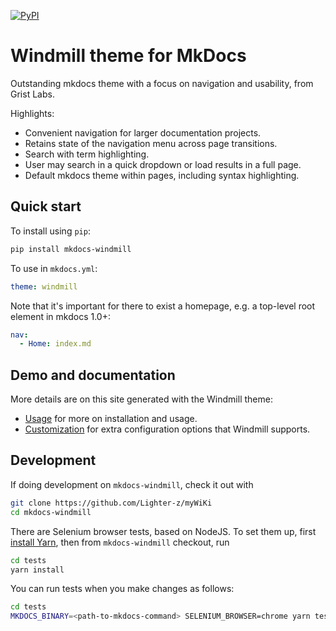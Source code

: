 [![PyPI][pypi-image]][pypi-link]

[pypi-image]: https://img.shields.io/pypi/v/mkdocs-windmill.svg
[pypi-link]: https://pypi.python.org/pypi/mkdocs-windmill

# Windmill theme for MkDocs
Outstanding mkdocs theme with a focus on navigation and usability, from Grist Labs.

Highlights:
- Convenient navigation for larger documentation projects.
- Retains state of the navigation menu across page transitions.
- Search with term highlighting.
- User may search in a quick dropdown or load results in a full page.
- Default mkdocs theme within pages, including syntax highlighting.

## Quick start

To install using `pip`:
``` sh
pip install mkdocs-windmill
```

To use in `mkdocs.yml`:
``` yaml
theme: windmill
```

Note that it's important for there to exist a homepage, e.g. a top-level root element in mkdocs 1.0+:
``` yaml
nav:
  - Home: index.md
```

## Demo and documentation

More details are on this site generated with the Windmill theme:
- [Usage](https://gristlabs.github.io/mkdocs-windmill/#) for more on installation and usage.
- [Customization](https://gristlabs.github.io/mkdocs-windmill/#customization/) for extra configuration options that Windmill supports.

## Development

If doing development on `mkdocs-windmill`, check it out with
``` sh
git clone https://github.com/Lighter-z/myWiKi
cd mkdocs-windmill
```

There are Selenium browser tests, based on NodeJS. To set them up, first [install Yarn](https://yarnpkg.com/en/docs/install), then from `mkdocs-windmill` checkout, run
``` sh
cd tests
yarn install
```

You can run tests when you make changes as follows:
``` sh
cd tests
MKDOCS_BINARY=<path-to-mkdocs-command> SELENIUM_BROWSER=chrome yarn test
```
